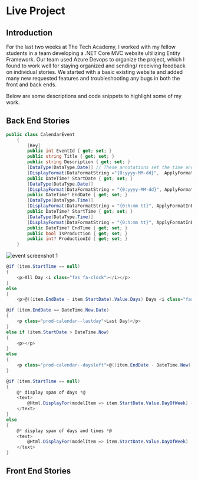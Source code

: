 # Live Project

## Introduction

For the last two weeks at The Tech Academy, I worked with my fellow students in a team developing a .NET Core MVC website ultilizing Entity Framework. Our team used Azure Devops to organize the project, which I found to work well for staying organized and sending/ receiving feedback on individual stories. We started with a basic existing website and added many new requested features and troubleshooting any bugs in both the front and back ends.

Below are some descriptions and code snippets to highlight some of my work.

## Back End Stories


```c#
public class CalendarEvent
	{
		[Key]
		public int EventId { get; set; }
		public string Title { get; set; }
		public string Description { get; set; }
		[DataType(DataType.Date)] // These annotations set the time and date formats
		[DisplayFormat(DataFormatString ="{0:yyyy-MM-dd}",  ApplyFormatInEditMode = true)]
		public DateTime? StartDate { get; set; }
		[DataType(DataType.Date)]
		[DisplayFormat(DataFormatString = "{0:yyyy-MM-dd}", ApplyFormatInEditMode = true)]
		public DateTime? EndDate { get; set; }
		[DataType(DataType.Time)]
		[DisplayFormat(DataFormatString = "{0:h:mm tt}", ApplyFormatInEditMode = true)]
		public DateTime? StartTime { get; set; }
		[DataType(DataType.Time)]
		[DisplayFormat(DataFormatString = "{0:h:mm tt}", ApplyFormatInEditMode = true)]
		public DateTime? EndTime { get; set; }
		public bool IsProduction { get; set; }
		public int? ProductionId { get; set; }
	}
```
![event screenshot 1](/c--course-work\csharpliveproject\event1.PNG)

```c#
@if (item.StartTime == null)
{
    <p>All Day <i class="fas fa-clock"></i></p>
}
else
{
    <p>@((item.EndDate - item.StartDate).Value.Days) Days <i class="fas fa-clock"></i></p>
```

```c#
@if (item.EndDate == DateTime.Now.Date)
{
    <p class="prod-calendar--lastday">Last Day!</p>
}
else if (item.StartDate > DateTime.Now)
{
    <p></p>
}
else
{
    <p class="prod-calendar--daysleft">@((item.EndDate - DateTime.Now).Value.Days) days remaining!</p>
}
```

```c#
@if (item.StartTime == null)
{
    @* display span of days *@
    <text>
        @Html.DisplayFor(modelItem => item.StartDate.Value.DayOfWeek) - @Html.DisplayFor(modelItem => item.EndDate.Value.DayOfWeek)
    </text>
}
else
{
    @* display span of days and times *@
    <text>
        @Html.DisplayFor(modelItem => item.StartDate.Value.DayOfWeek) - @Html.DisplayFor(modelItem => item.EndDate.Value.DayOfWeek), @Html.DisplayFor(modelItem => item.StartTime) - @Html.DisplayFor(modelItem => item.EndTime)
    </text>
}
```
## Front End Stories

